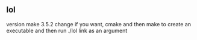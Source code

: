 ## lol


version make 3.5.2 change if you want,
cmake and then make to create an executable and then run ./lol
link as an argument
